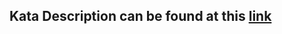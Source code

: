 ## Kata Description can be found at this [link](https://www.codewars.com/kata/55e7280b40e1c4a06d0000aa/train/cpp)
